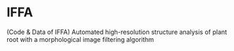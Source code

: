 # IFFA
(Code &amp; Data of IFFA) Automated high-resolution structure analysis of plant root with a morphological image filtering algorithm
